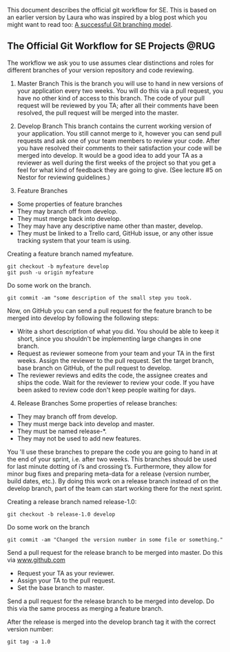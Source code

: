 This document describes the official git workflow for SE. This is based on an earlier version by Laura who was inspired by a blog post which you might want to read too: [A successful Git branching model](http://nvie.com/posts/a-successful-git-branching-model/).

## The Official Git Workflow for SE Projects @RUG
The workflow we ask you to use assumes clear distinctions and roles for different branches of your version repository and code reviewing. 

1. Master Branch
This is the branch you will use to hand in new versions of your application every two weeks. You will do this via a pull request, you have no other kind of access to this branch. The code of your pull request will be reviewed by you TA; after all their comments have been resolved, the pull request will be merged into the master.

2. Develop Branch
This branch contains the current working version of your application. You still cannot merge to it, however you can send pull requests and ask one of your team members to review your code. After you have resolved their comments to their satisfaction your code will be merged into develop. It would be a good idea to add your TA as a reviewer as well  during the first weeks of the project so that you get a feel for what kind of feedback they are going to give. (See lecture #5 on Nestor for reviewing guidelines.)

3. Feature Branches
- Some properties of feature branches
- They may branch off from develop.
- They must merge back into develop.
- They may have any descriptive name other than master, develop.
- They must be linked to a Trello card, GitHub issue, or any other issue tracking system that your team is using.

Creating a feature branch named myfeature.
```
git checkout -b myfeature develop
git push -u origin myfeature

```

Do some work on the branch.
```
git commit -am "some description of the small step you took.
```

Now, on GitHub you can send a pull request for the feature branch to be merged into develop by following the following steps:
- Write a short description of what you did. You should be able to keep it short, since you shouldn't be implementing large changes in one branch. 
- Request as reviewer someone from your team and your TA in the first weeks. Assign the reviewer to the pull request. 
Set the target branch, base branch on GitHub, of the pull request to develop.
- The reviewer reviews and edits the code, the assignee creates and ships the code. 
Wait for the reviewer to review your code. If you have been asked to review code don't keep people waiting for days. 

4. Release Branches
Some properties of release branches:
- They may branch off from develop.
- They must merge back into develop and master.
- They must be named release-*.
- They may not be used to add new features.

You 'll use these branches to prepare the code you are going to hand in at the end of your sprint, i.e. after two weeks. This branches should be used for last minute dotting of i’s and crossing t’s. Furthermore, they allow for minor bug fixes and preparing meta-data for a release (version number, build dates, etc.). By doing this work on a release branch instead of on the develop branch, part of the team can start working there for the next sprint. 

Creating a release branch named release-1.0:
```
git checkout -b release-1.0 develop
```

Do some work on the branch
```
git commit -am "Changed the version number in some file or something."
```

Send a pull request for the release branch to be merged into master. Do this via www.github.com
- Request your TA as your reviewer.
- Assign your TA to the pull request.
- Set the base branch to master.

Send a pull request for the release branch to be merged into develop. Do this via the same process as merging a  feature branch.

After the release is merged into the develop branch tag it with the correct version number:
```
git tag -a 1.0 
```
